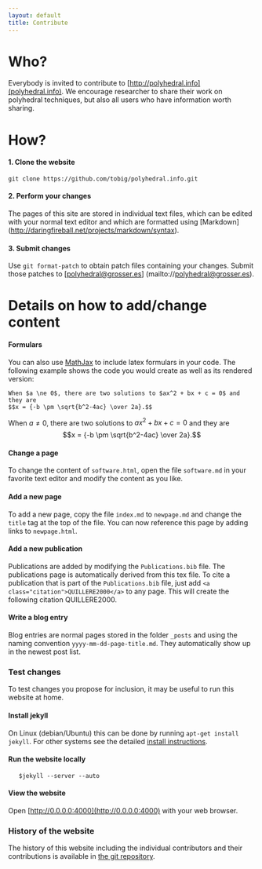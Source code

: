 ```yaml
---
layout: default
title: Contribute
---
```


Who?
====


Everybody is invited to contribute to
[http://polyhedral.info](polyhedral.info). We encourage
researcher to share their work on polyhedral techniques, but also
all users who have information worth sharing.

How?
====

#### 1. Clone the website

	git clone https://github.com/tobig/polyhedral.info.git

#### 2. Perform your changes

The pages of this site are stored in individual text files, which can be
edited with your normal text editor and which are formatted using
[Markdown] (http://daringfireball.net/projects/markdown/syntax).

#### 3. Submit changes

Use `git format-patch` to obtain patch files containing your changes. Submit
those patches to [polyhedral@grosser.es] (mailto://polyhedral@grosser.es).

Details on how to add/change content
=================================

#### Formulars
You can also use [MathJax](http://www.mathjax.org) to include latex formulars in your code. The following example shows the code you would create as well as
its rendered version:

	When $a \ne 0$, there are two solutions to $ax^2 + bx + c = 0$ and they are
	$$x = {-b \pm \sqrt{b^2-4ac} \over 2a}.$$

When $a \ne 0$, there are two solutions to $ax^2 + bx + c = 0$ and they are
$$x = {-b \pm \sqrt{b^2-4ac} \over 2a}.$$

#### Change a page

To change the content of `software.html`, open the file `software.md` in your
favorite text editor and modify the content as you like.

#### Add a new page

To add a new page, copy the file `index.md` to `newpage.md` and change the
`title` tag at the top of the file. You can now reference this page by
adding links to `newpage.html`.

#### Add a new publication

Publications are added by modifying the `Publications.bib` file. The publications
page is automatically derived from this tex file. To cite a publication that is part
of the `Publications.bib` file, just add `<a class="citation">QUILLERE2000</a>`
to any page. This will create the following citation <a class="citation">QUILLERE2000</a>.


#### Write a blog entry

Blog entries are normal pages stored in the folder `_posts` and using the
naming convention `yyyy-mm-dd-page-title.md`. They automatically show up in the
newest post list.

### Test changes

To test changes you propose for inclusion, it may be useful to run this
website at home. 

#### Install jekyll

On Linux (debian/Ubuntu) this can be done by running `apt-get install jekyll`. For other systems see the detailed [install instructions](http://github.com/mojombo/jekyll/wiki/Install).

#### Run the website locally

       $jekyll --server --auto

#### View the website

Open [http://0.0.0.0:4000](http://0.0.0.0:4000) with your web browser.

### History of the website

The history of this website including the individual contributors
and their contributions is available in <a
href="https://github.com/tobig/polyhedral.info/commits/gh-pages"> the
git repository</a>.
